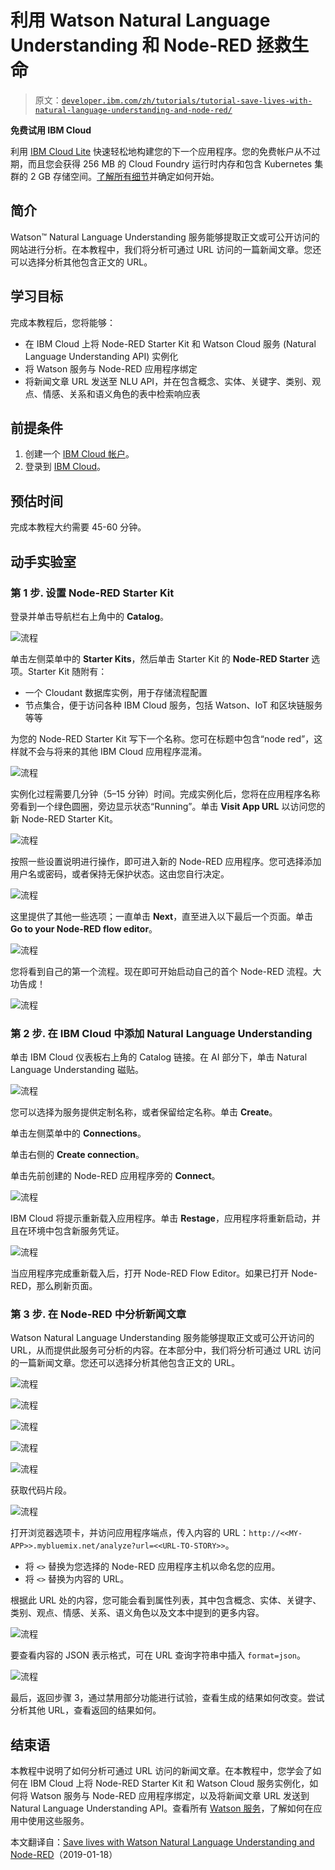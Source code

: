 # 利用 Watson Natural Language Understanding 和 Node-RED 拯救生命

> 原文：[`developer.ibm.com/zh/tutorials/tutorial-save-lives-with-natural-language-understanding-and-node-red/`](https://developer.ibm.com/zh/tutorials/tutorial-save-lives-with-natural-language-understanding-and-node-red/)

**免费试用 IBM Cloud**

利用 [IBM Cloud Lite](https://cocl.us/IBM_CLOUD_GCG) 快速轻松地构建您的下一个应用程序。您的免费帐户从不过期，而且您会获得 256 MB 的 Cloud Foundry 运行时内存和包含 Kubernetes 集群的 2 GB 存储空间。[了解所有细节](https://www.ibm.com/cloud/blog/announcements/introducing-ibm-cloud-lite-account-2)并确定如何开始。

## 简介

Watson™ Natural Language Understanding 服务能够提取正文或可公开访问的网站进行分析。在本教程中，我们将分析可通过 URL 访问的一篇新闻文章。您还可以选择分析其他包含正文的 URL。

## 学习目标

完成本教程后，您将能够：

*   在 IBM Cloud 上将 Node-RED Starter Kit 和 Watson Cloud 服务 (Natural Language Understanding API) 实例化
*   将 Watson 服务与 Node-RED 应用程序绑定
*   将新闻文章 URL 发送至 NLU API，并在包含概念、实体、关键字、类别、观点、情感、关系和语义角色的表中检索响应表

## 前提条件

1.  创建一个 [IBM Cloud 帐户](https://cocl.us/IBM_CLOUD_GCG)。
2.  登录到 [IBM Cloud](https://cloud.ibm.com/login?cm_sp=ibmdev-_-developer-tutorials-_-cloudreg)。

## 预估时间

完成本教程大约需要 45-60 分钟。

## 动手实验室

### 第 1 步. 设置 Node-RED Starter Kit

登录并单击导航栏右上角中的 **Catalog**。

![流程](img/428e1e8a735ec393fcd1c3b0b1aca62a.png)

单击左侧菜单中的 **Starter Kits**，然后单击 Starter Kit 的 **Node-RED Starter** 选项。Starter Kit 随附有：

*   一个 Cloudant 数据库实例，用于存储流程配置
*   节点集合，便于访问各种 IBM Cloud 服务，包括 Watson、IoT 和区块链服务等等

为您的 Node-RED Starter Kit 写下一个名称。您可在标题中包含“node red”，这样就不会与将来的其他 IBM Cloud 应用程序混淆。

![流程](img/e2cb40624cb9c42b7a101502e5c2cfc9.png)

实例化过程需要几分钟（5–15 分钟）时间。完成实例化后，您将在应用程序名称旁看到一个绿色圆圈，旁边显示状态“Running”。单击 **Visit App URL** 以访问您的新 Node-RED Starter Kit。

![流程](img/416eab19775d9be1c666d4158f3013cf.png)

按照一些设置说明进行操作，即可进入新的 Node-RED 应用程序。您可选择添加用户名或密码，或者保持无保护状态。这由您自行决定。

![流程](img/05d2da8fe65cb1ca45520c142dddd19a.png)

这里提供了其他一些选项；一直单击 **Next**，直至进入以下最后一个页面。单击 **Go to your Node-RED flow editor**。

![流程](img/111665590c12510e252fcf666a00ab8b.png)

您将看到自己的第一个流程。现在即可开始启动自己的首个 Node-RED 流程。大功告成！

![流程](img/284751669b363cac44bb984a471835a4.png)

### 第 2 步. 在 IBM Cloud 中添加 Natural Language Understanding

单击 IBM Cloud 仪表板右上角的 Catalog 链接。在 AI 部分下，单击 Natural Language Understanding 磁贴。

![流程](img/a11e7978c5682e21f04c70ed488fc0f5.png)

您可以选择为服务提供定制名称，或者保留给定名称。单击 **Create**。

单击左侧菜单中的 **Connections**。

单击右侧的 **Create connection**。

单击先前创建的 Node-RED 应用程序旁的 **Connect**。

![流程](img/a11e7978c5682e21f04c70ed488fc0f5.png)

IBM Cloud 将提示重新载入应用程序。单击 **Restage**，应用程序将重新启动，并且在环境中包含新服务凭证。

![流程](img/9048ad0c9af6eaf8f48ee6aba13b0900.png)

当应用程序完成重新载入后，打开 Node-RED Flow Editor。如果已打开 Node-RED，那么刷新页面。

### 第 3 步. 在 Node-RED 中分析新闻文章

Watson Natural Language Understanding 服务能够提取正文或可公开访问的 URL，从而提供此服务可分析的内容。在本部分中，我们将分析可通过 URL 访问的一篇新闻文章。您还可以选择分析其他包含正文的 URL。

![流程](img/254b9f4bd848cb98e322bbe974e8e8d3.png)

![流程](img/87e5faebe2d7e4af8b0b0b5e6f11acc5.png)

![流程](img/2e1bac0073763f41fd6330b16afe1d45.png)

![流程](img/39cb5c1feefd8110ab2e4566f966e397.png)

![流程](img/7e46448a17f786ac64d1ea5f8cdc3d10.png)

获取代码片段。

![流程](img/feda1bb0e9fe10b19b5862e3e8cfec92.png)

打开浏览器选项卡，并访问应用程序端点，传入内容的 URL：`http://<<MY-APP>>.mybluemix.net/analyze?url=<<URL-TO-STORY>>`。

*   将 `<>` 替换为您选择的 Node-RED 应用程序主机以命名您的应用。
*   将 `<>` 替换为内容的 URL。

根据此 URL 处的内容，您可能会看到属性列表，其中包含概念、实体、关键字、类别、观点、情感、关系、语义角色以及文本中提到的更多内容。

![流程](img/a59f67d580219ecda86c2d68d010a0d3.png)

要查看内容的 JSON 表示格式，可在 URL 查询字符串中插入 `format=json`。

![流程](img/647a5d693241c67d508e2be4405c4830.png)

最后，返回步骤 3，通过禁用部分功能进行试验，查看生成的结果如何改变。尝试分析其他 URL，查看返回的结果如何。

## 结束语

本教程中说明了如何分析可通过 URL 访问的新闻文章。在本教程中，您学会了如何在 IBM Cloud 上将 Node-RED Starter Kit 和 Watson Cloud 服务实例化，如何将 Watson 服务与 Node-RED 应用程序绑定，以及将新闻文章 URL 发送到 Natural Language Understanding API。查看所有 [Watson 服务](https://cloud.ibm.com/catalog?category=ai?cm_sp=ibmdev-_-developer-tutorials-_-cloudreg)，了解如何在应用中使用这些服务。

本文翻译自：[Save lives with Watson Natural Language Understanding and Node-RED](https://developer.ibm.com/tutorials/tutorial-save-lives-with-natural-language-understanding-and-node-red/)（2019-01-18）